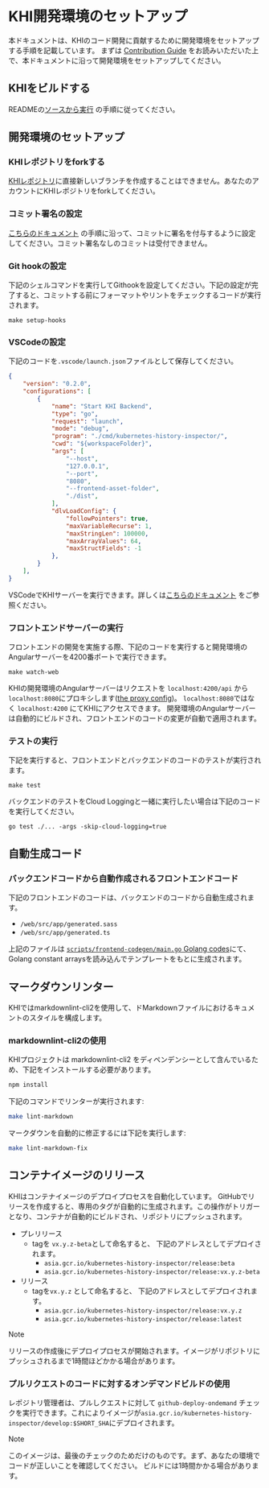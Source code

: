 # KHI開発環境のセットアップ

本ドキュメントは、KHIのコード開発に貢献するために開発環境をセットアップする手順を記載しています。
まずは [Contribution Guide](/docs/en/development-contribution/contributing.md) をお読みいただいた上で、本ドキュメントに沿って開発環境をセットアップしてください。

## KHIをビルドする

READMEの[ソースから実行](/README.ja.md#ソースから実行) の手順に従ってください。

## 開発環境のセットアップ

### KHIレポジトリをforkする

[KHIレポジトリ](https://github.com/GoogleCloudPlatform/khi)に直接新しいブランチを作成することはできません。あなたのアカウントにKHIレポジトリをforkしてください。

### コミット署名の設定

[こちらのドキュメント](https://docs.github.com/en/authentication/managing-commit-signature-verification) の手順に沿って、コミットに署名を付与するように設定してください。コミット署名なしのコミットは受付できません。

### Git hookの設定

下記のシェルコマンドを実行してGithookを設定してください。下記の設定が完了すると、コミットする前にフォーマットやリントをチェックするコードが実行されます。

```shell
make setup-hooks
```

### VSCodeの設定

下記のコードを`.vscode/launch.json`ファイルとして保存してください。

```json
{
    "version": "0.2.0",
    "configurations": [
        {
            "name": "Start KHI Backend",
            "type": "go",
            "request": "launch",
            "mode": "debug",
            "program": "./cmd/kubernetes-history-inspector/",
            "cwd": "${workspaceFolder}",
            "args": [
                "--host",
                "127.0.0.1",
                "--port",
                "8080",
                "--frontend-asset-folder",
                "./dist",
            ],
            "dlvLoadConfig": {
                "followPointers": true,
                "maxVariableRecurse": 1,
                "maxStringLen": 100000,
                "maxArrayValues": 64,
                "maxStructFields": -1
            },
        }
    ], 
}
```

VSCodeでKHIサーバーを実行できます。詳しくは[こちらのドキュメント](https://code.visualstudio.com/docs/languages/go) をご参照ください。

### フロントエンドサーバーの実行

フロントエンドの開発を実施する際、下記のコードを実行すると開発環境のAngularサーバーを4200番ポートで実行できます。

```shell
make watch-web
```

KHIの開発環境のAngularサーバーはリクエストを `localhost:4200/api` から`localhost:8080`にプロキシします([the proxy config](../../web/proxy.conf.mjs))。
 `localhost:8080`ではなく `localhost:4200` にてKHIにアクセスできます。 開発環境のAngularサーバーは自動的にビルドされ、フロントエンドのコードの変更が自動で適用されます。

### テストの実行

下記を実行すると、フロントエンドとバックエンドのコードのテストが実行されます。

```shell
make test
```

バックエンドのテストをCloud Loggingと一緒に実行したい場合は下記のコードを実行してください。

```shell
go test ./... -args -skip-cloud-logging=true
```

## 自動生成コード

### バックエンドコードから自動作成されるフロントエンドコード

下記のフロントエンドのコードは、バックエンドのコードから自動生成されます。

* `/web/src/app/generated.sass`
* `/web/src/app/generated.ts`

上記のファイルは [`scripts/frontend-codegen/main.go` Golang codes](/scripts/frontend-codegen/main.go)にて、Golang constant arraysを読み込んでテンプレートをもとに生成されます。

## マークダウンリンター

KHIではmarkdownlint-cli2を使用して、ドMarkdownファイルにおけるキュメントのスタイルを構成します。

### markdownlint-cli2の使用

KHIプロジェクトは markdownlint-cli2 をディペンデンシーとして含んでいるため、下記をインストールする必要があります。

```bash
npm install
```

下記のコマンドでリンターが実行されます:

```bash
make lint-markdown
```

マークダウンを自動的に修正するには下記を実行します:

```bash
make lint-markdown-fix
```

## コンテナイメージのリリース

KHIはコンテナイメージのデプロイプロセスを自動化しています。
GitHubでリリースを作成すると、専用のタグが自動的に生成されます。この操作がトリガーとなり、コンテナが自動的にビルドされ、リポジトリにプッシュされます。

* プレリリース
  * tagを `vx.y.z-beta`として命名すると、 下記のアドレスとしてデプロイされます。
    * `asia.gcr.io/kubernetes-history-inspector/release:beta`
    * `asia.gcr.io/kubernetes-history-inspector/release:vx.y.z-beta`
* リリース
  * tagを`vx.y.z` として命名すると、 下記のアドレスとしてデプロイされます。
    * `asia.gcr.io/kubernetes-history-inspector/release:vx.y.z`
    * `asia.gcr.io/kubernetes-history-inspector/release:latest`

> [!NOTE]
> リリースの作成後にデプロイプロセスが開始されます。イメージがリポジトリにプッシュされるまで1時間ほどかかる場合があります。

### プルリクエストのコードに対するオンデマンドビルドの使用

レポジトリ管理者は、プルしクエストに対して `github-deploy-ondemand` チェックを実行できます。これによりイメージが`asia.gcr.io/kubernetes-history-inspector/develop:$SHORT_SHA`にデプロイされます。

> [!NOTE]
> このイメージは、最後のチェックのためだけのものです。まず、あなたの環境でコードが正しいことを確認してください。
ビルドには1時間かかる場合があります。
